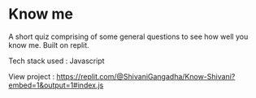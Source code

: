 # Know me

A short quiz comprising of some general questions to see how well you know me. Built on replit.

Tech stack used : Javascript

View project : https://replit.com/@ShivaniGangadha/Know-Shivani?embed=1&output=1#index.js
